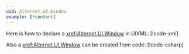 ```yaml
---
uid: Alternet.UI.Window
example: [*content]
---
```


Here is how to declare a <xref:Alternet.UI.Window> in UIXML:
[!code-xml[](examples/ExampleWindow.uixml#CreateUixmlDeclaration)]

Also a <xref:Alternet.UI.Window> can be created from code:
[!code-csharp[](examples/ExampleWindow.uixml.cs#WindowCSharpCreation)]
